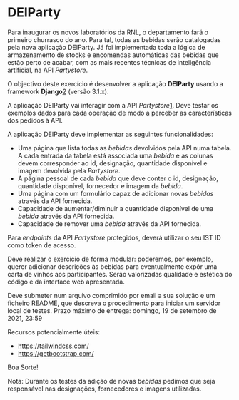 # DEIParty
Para inaugurar os novos laboratórios da RNL, o departamento fará o primeiro churrasco do ano. Para tal, todas as bebidas serão catalogadas pela nova aplicação DEIParty. Já foi implementada toda a lógica de armazenamento de stocks e encomendas automáticas das bebidas que estão perto de acabar, com as mais recentes técnicas de inteligência artificial, na API *Partystore*.

O objectivo deste exercício é desenvolver a aplicação **DEIParty** usando a framework **Django**[2][3] (versão 3.1.x).

A aplicação DEIParty vai interagir com a API *Partystore*[1]. Deve testar os exemplos dados para cada operação de modo a perceber as características dos pedidos à API.

A aplicação DEIParty deve implementar as seguintes funcionalidades:
- Uma página que lista todas as *bebidas* devolvidos pela API numa tabela. A cada entrada da tabela está associada uma *bebida* e as colunas devem corresponder ao id, designação, quantidade disponível e imagem devolvida pela *Partystore*.
- A página pessoal de cada *bebida* que deve conter o id, designação, quantidade disponível, fornecedor e imagem da *bebida*.
- Uma página com um formulário capaz de adicionar novas *bebidas* através da API fornecida.
- Capacidade de aumentar/diminuir a quantidade disponível de uma *bebida* através da API fornecida.
- Capacidade de remover uma *bebida* através da API fornecida.

Para *endpoints* da API *Partystore* protegidos, deverá utilizar o seu IST ID como token de acesso.

Deve realizar o exercício de forma modular: poderemos, por exemplo, querer adicionar descrições às bebidas para eventualmente expôr uma carta de vinhos aos participantes.
Serão valorizadas qualidade e estética do código e da interface web apresentada.

Deve submeter num arquivo comprimido por email a sua solução e um ficheiro README, que descreva o procedimento para iniciar um servidor local de testes.
Prazo máximo de entrega: domingo, 19 de setembro de 2021, 23:59

Recursos potencialmente úteis:
- https://tailwindcss.com/
- https://getbootstrap.com/

Boa Sorte!

Nota: Durante os testes da adição de novas *bebidas* pedimos que seja responsável nas designações, fornecedores e imagens utilizadas.

[1]: https://aduck.rnl.tecnico.ulisboa.pt/deiparty/swagger-ui/index.html
[2]: https://www.djangoproject.com/
[3]: https://docs.djangoproject.com/en/3.1/intro/tutorial01/
